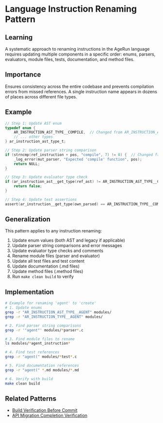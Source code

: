 # Language Instruction Renaming Pattern

## Learning
A systematic approach to renaming instructions in the AgeRun language requires updating multiple components in a specific order: enums, parsers, evaluators, module files, tests, documentation, and method files.

## Importance
Ensures consistency across the entire codebase and prevents compilation errors from missed references. A single instruction name appears in dozens of places across different file types.

## Example
```c
// Step 1: Update AST enum
typedef enum {
    AR_INSTRUCTION_AST_TYPE__COMPILE,  // Changed from AR_INSTRUCTION_AST_TYPE__METHOD
    // ... other types
} ar_instruction_ast_type_t;

// Step 2: Update parser string comparison
if (strncmp(ref_instruction + pos, "compile", 7) != 0) {  // Changed from "method", 6
    _log_error(mut_parser, "Expected 'compile' function", pos);
    return NULL;
}

// Step 3: Update evaluator type check
if (ar_instruction_ast__get_type(ref_ast) != AR_INSTRUCTION_AST_TYPE__COMPILE) {
    return false;
}

// Step 4: Update test assertions
assert(ar_instruction__get_type(own_parsed) == AR_INSTRUCTION_TYPE__COMPILE);
```

## Generalization
This pattern applies to any instruction renaming:
1. Update enum values (both AST and legacy if applicable)
2. Update parser string comparisons and error messages
3. Update evaluator type checks and comments
4. Rename module files (parser and evaluator)
5. Update all test files and test content
6. Update documentation (.md files)
7. Update method files (.method files)
8. Run `make clean build` to verify

## Implementation
```bash
# Example for renaming 'agent' to 'create'
# 1. Update enums
grep -r "AR_INSTRUCTION_AST_TYPE__AGENT" modules/
grep -r "AR_INSTRUCTION_TYPE__AGENT" modules/

# 2. Find parser string comparisons
grep -r '"agent"' modules/*parser*.c

# 3. Find module files to rename
ls modules/*agent_instruction*

# 4. Find test references
grep -r "agent(" modules/*test*.c

# 5. Find documentation references
grep -r "agent(" *.md modules/*.md

# 6. Verify with build
make clean build
```

## Related Patterns
- [Build Verification Before Commit](build-verification-before-commit.md)
- [API Migration Completion Verification](api-migration-completion-verification.md)
